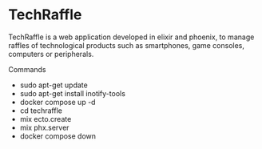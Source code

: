 # TechRaffle
TechRaffle is a web application developed in elixir and phoenix, to manage raffles of technological products such as smartphones, game consoles, computers or peripherals.

Commands
- sudo apt-get update
- sudo apt-get install inotify-tools
- docker compose up -d
- cd techraffle
- mix ecto.create
- mix phx.server
- docker compose down